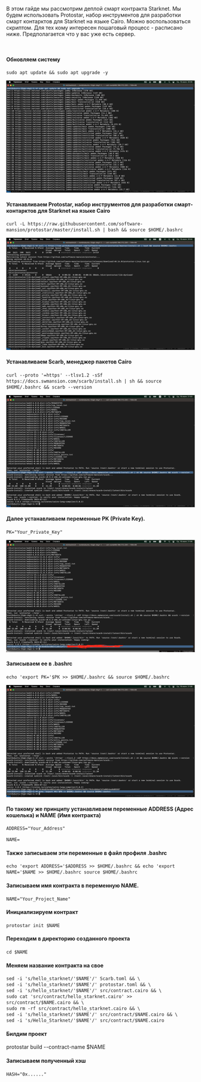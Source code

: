 В этом гайде мы рассмотрим деплой смарт контракта Starknet. Мы будем использовать Protostar, набор инструментов для разработки смарт контарктов для Starknet на языке Cairo. Можно воспользоваться скриптом. Для тех кому интересен пошаговый процесс - расписано ниже. Предполагается что у вас уже есть сервер.

<br>

#### Обновляем систему
```
sudo apt update && sudo apt upgrade -y
```
<img width="600px" height="300px" src="img/img-1.png">
<br>

#### Устанавливаем Protostar, набор инструментов для разработки смарт-контарктов для Starknet на языке Cairo
```
curl -L https://raw.githubusercontent.com/software-mansion/protostar/master/install.sh | bash && source $HOME/.bashrc
```
<img width="600px" height="300px" src="img/img-2.png">

<br>

#### Устанавливаем Scarb, менеджер пакетов Cairo
```
curl --proto '=https' --tlsv1.2 -sSf https://docs.swmansion.com/scarb/install.sh | sh && source $HOME/.bashrc && scarb --version
```
<img width="600px" height="300px" src="img/img-3.png">

<br>

#### Далее устанавливаем переменные PK (Private Key).
```
PK="Your_Private_Key"
```
<img width="600px" height="300px" src="img/img-4.png">

<br>

#### Записываем ее в .bashrc
```
echo 'export PK='$PK >> $HOME/.bashrc && source $HOME/.bashrc
```
<img width="600px" height="300px" src="img/img-5.png">

<br>

#### По такому же принципу устанавливаем переменные ADDRESS (Адрес кошелька) и NAME (Имя контракта)
```
ADDRESS="Your_Address"
```
```
NAME=
```

<p>

#### Также записываем эти переменные в файл профиля .bashrc
```
echo 'export ADDRESS='$ADDRESS >> $HOME/.bashrc && echo 'export NAME='$NAME >> $HOME/.bashrc source $HOME/.bashrc
```
</p>


#### Записываем имя контракта в переменную NAME. 
```
NAME="Your_Project_Name"
```

#### Инициализируем контракт
```
protostar init $NAME
```

#### Переходим в директорию созданного проекта
```
cd $NAME
```


#### Меняем название контракта на свое
```
sed -i 's/hello_starknet/'$NAME'/' Scarb.toml && \
sed -i 's/hello_starknet/'$NAME'/' protostar.toml && \
sed -i 's/hello_starknet/'$NAME'/' src/contract.cairo && \
sudo cat 'src/contract/hello_starknet.cairo' >> src/contract/$NAME.cairo && \
sudo rm -rf src/contract/hello_starknet.cairo && \
sed -i 's/hello_starknet/'$NAME'/' src/contract/$NAME.cairo && \
sed -i 's/Hello_Starknet/'$NAME'/' src/contract/$NAME.cairo
```

#### Билдим проект
protostar build --contract-name $NAME


#### Записываем полученный хэш
```
HASH="0x......"


```
